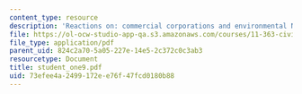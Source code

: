```yaml
---
content_type: resource
description: 'Reactions on: commercial corporations and environmental NGOs.'
file: https://ol-ocw-studio-app-qa.s3.amazonaws.com/courses/11-363-civil-society-and-the-environment-spring-2005/73efee4a2499172ee76f47fcd0180b88_student_one9.pdf
file_type: application/pdf
parent_uid: 824c2a70-5a05-227e-14e5-2c372c0c3ab3
resourcetype: Document
title: student_one9.pdf
uid: 73efee4a-2499-172e-e76f-47fcd0180b88
---
```

